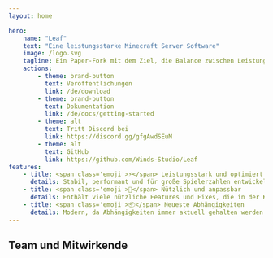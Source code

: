 ```yaml
---
layout: home

hero:
    name: "Leaf"
    text: "Eine leistungsstarke Minecraft Server Software"
    image: /logo.svg
    tagline: Ein Paper-Fork mit dem Ziel, die Balance zwischen Leistung, Stabilität und Vanilla-Gameplay zu finden
    actions:
        - theme: brand-button
          text: Veröffentlichungen
          link: /de/download
        - theme: brand-button
          text: Dokumentation
          link: /de/docs/getting-started
        - theme: alt
          text: Tritt Discord bei
          link: https://discord.gg/gfgAwdSEuM
        - theme: alt
          text: GitHub
          link: https://github.com/Winds-Studio/Leaf
features:
    - title: <span class='emoji'>⚡</span> Leistungsstark und optimiert
      details: Stabil, performant und für große Spielerzahlen entwickelt
    - title: <span class='emoji'>🧬</span> Nützlich und anpassbar
      details: Enthält viele nützliche Features und Fixes, die in der Konfiguration angepasst werden können
    - title: <span class='emoji'>📦</span> Neueste Abhängigkeiten
      details: Modern, da Abhängigkeiten immer aktuell gehalten werden
---
```


<script setup>
import Contributors from '../../.vitepress/theme/components/Contributors.vue'
</script>

## Team und Mitwirkende

<Suspense>
    <Contributors lang="de" />
</Suspense>
